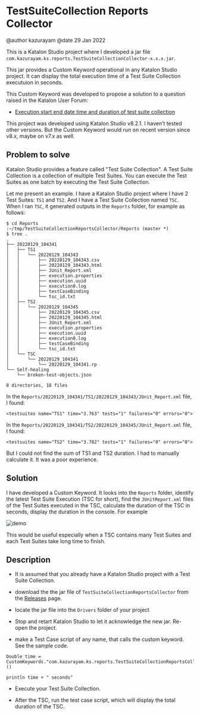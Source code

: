 # TestSuiteCollection Reports Collector

@author kazurayam
@date 29 Jan 2022

This is a Katalon Studio project where I developed a jar file `com.kazurayam.ks.reports.TestSuiteCollectionCollector-x.x.x.jar`.

This jar provides a Custom Keyword operational in any Katalon Studio project. It can display the total execution time of a Test Suite Collection executuion in seconds.

This Custom Keyword was developed to propose a solution to a question raised in the Katalon User Forum:

-   [Execution start end date time and duration of test suite collection](https://forum.katalon.com/t/execution-start-end-date-time-and-duration-of-test-suite-collection/62027)

This project was developed using Katalon Studio v8.2.1. I haven’t tested other versions. But the Custom Keyword would run on recent version since v8.x, maybe on v7.x as well.

## Problem to solve

Katalon Studio provides a feature called "Test Suite Collection". A Test Suite Collection is a collection of multiple Test Suites. You can execute the Test Suites as one batch by executing the Test Suite Collection.

Let me present an example. I have a Katalon Studio project where I have 2 Test Suites: `TS1` and `TS2`. And I have a Test Suite Collection named `TSC`. When I ran `TSC`, it generated outputs in the `Reports` folder, for example as follows:

    $ cd Reports
    :~/tmp/TestSuiteCollectionReportsCollector/Reports (master *)
    $ tree .
    .
    ├── 20220129_104341
    │   ├── TS1
    │   │   └── 20220129_104343
    │   │       ├── 20220129_104343.csv
    │   │       ├── 20220129_104343.html
    │   │       ├── JUnit_Report.xml
    │   │       ├── execution.properties
    │   │       ├── execution.uuid
    │   │       ├── execution0.log
    │   │       ├── testCaseBinding
    │   │       └── tsc_id.txt
    │   ├── TS2
    │   │   └── 20220129_104345
    │   │       ├── 20220129_104345.csv
    │   │       ├── 20220129_104345.html
    │   │       ├── JUnit_Report.xml
    │   │       ├── execution.properties
    │   │       ├── execution.uuid
    │   │       ├── execution0.log
    │   │       ├── testCaseBinding
    │   │       └── tsc_id.txt
    │   └── TSC
    │       └── 20220129_104341
    │           └── 20220129_104341.rp
    └── Self-healing
        └── broken-test-objects.json

    8 directories, 18 files

In the `Reports/20220129_104341/TS1/20220129_104343/JUnit_Report.xml` file, I found:

    <testsuites name="TS1" time="3.763" tests="1" failures="0" errors="0">

In the `Reports/20220129_104341/TS2/20220129_104345/JUnit_Report.xml` file, I found:

    <testsuites name="TS2" time="3.782" tests="1" failures="0" errors="0">

But I could not find the sum of TS1 and TS2 duration. I had to manually calculate it. It was a poor experience.

## Solution

I have developed a Custom Keyword. It looks into the `Reports` folder, identify the latest Test Suite Execution (TSC for short), find the `JUnitReport.xml` files of the Test Suites executed in the TSC, calculate the duration of the TSC in seconds, display the duration in the console. For example

![demo](https://kazurayam.github.io/TestSuiteCollectionReportsCollector/images/demo.png)

This would be useful especially when a TSC contains many Test Suites and each Test Suites take long time to finish.

## Description

-   It is assumed that you already have a Katalon Studio project with a Test Suite Collection.

-   download the the jar file of `TestSuiteCollectionReportsCollector` from the [Releases](https://github.com/kazurayam/TestSuiteCollectionReportsCollector/releases) page.

-   locate the jar file into the `Drivers` folder of your project

-   Stop and retart Katalon Studio to let it acknowledge the new jar. Re-open the project.

-   make a Test Case script of any name, that calls the custom keyword. See the sample code.

<!-- -->

    Double time = CustomKeywords."com.kazurayam.ks.reports.TestSuiteCollectionReportsCollector.execute"()

    println time + " seconds"

-   Execute your Test Suite Collection.

-   After the TSC, run the test case script, which will display the total duration of the TSC.
